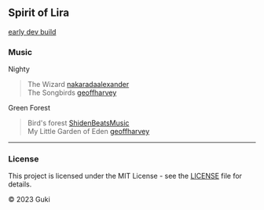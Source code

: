 ## Spirit of Lira

[early dev build](https://spirit-of-lira.vercel.app/)

### Music
Nighty
> The Wizard [nakaradaalexander](https://pixabay.com/users/nakaradaalexander-7260388/)<br>
The Songbirds [geoffharvey](https://pixabay.com/users/geoffharvey-9096471/)

Green Forest
> Bird's forest [ShidenBeatsMusic](https://pixabay.com/users/shidenbeatsmusic-25676252/)<br>
My Little Garden of Eden [geoffharvey](https://pixabay.com/users/geoffharvey-9096471/)<br>

---

### License

This project is licensed under the MIT License - see the [LICENSE](LICENSE) file for details.

© 2023 Guki
